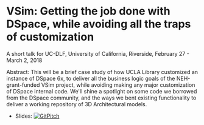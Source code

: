 # VSim: Getting the job done with DSpace, while avoiding all the traps of customization

A short talk for UC-DLF, University of California, Riverside, February 27 - March 2, 2018

Abstract: This will be a brief case study of how UCLA Library customized an instance of DSpace 6x, to deliver all the business logic goals of the NEH-grant-funded VSim project, while avoiding making any major customization of DSpace internal code. We'll shine a spotlight on some code we borrowed from the DSpace community, and the ways we bent existing functionality to deliver a working repository of 3D Architectural models.

* Slides: [![GitPitch](https://gitpitch.com/assets/badge.svg)](https://gitpitch.com/hardyoyo/talk-vsim-ucdlf-2018)
